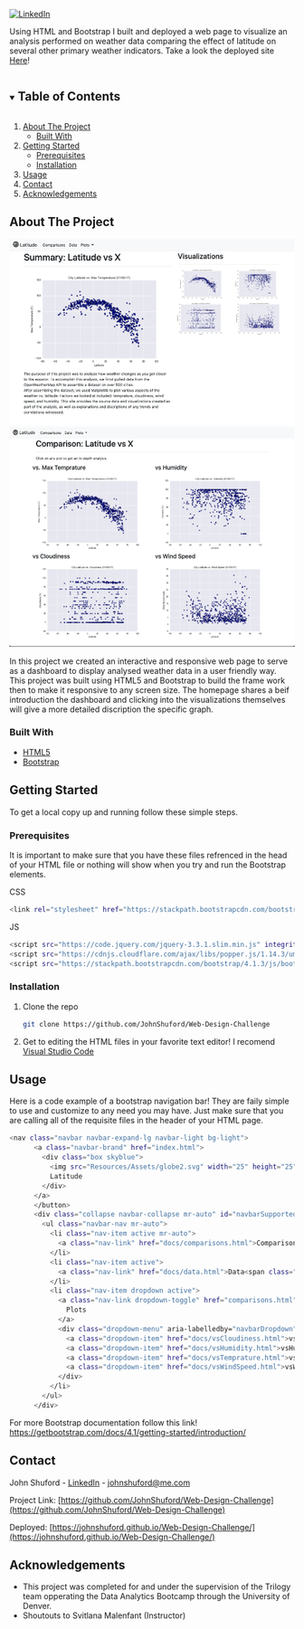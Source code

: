 [![LinkedIn][linkedin-shield]](https://www.linkedin.com/in/john-shuford-data-analyst/)

Using HTML and Bootstrap I built and deployed a web page to visualize an analysis performed on weather data comparing the effect of latitude on several other primary weather indicators. Take a look the deployed site [Here](https://johnshuford.github.io/Web-Design-Challenge/)!

<!-- TABLE OF CONTENTS -->
<details open="open">
  <summary><h2 style="display: inline-block">Table of Contents</h2></summary>
  <ol>
    <li>
      <a href="#about-the-project">About The Project</a>
      <ul>
        <li><a href="#built-with">Built With</a></li>
      </ul>
    </li>
    <li>
      <a href="#getting-started">Getting Started</a>
      <ul>
        <li><a href="#prerequisites">Prerequisites</a></li>
        <li><a href="#installation">Installation</a></li>
      </ul>
    </li>
    <li><a href="#usage">Usage</a></li>
    <li><a href="#contact">Contact</a></li>
    <li><a href="#acknowledgements">Acknowledgements</a></li>
  </ol>
</details>



<!-- ABOUT THE PROJECT -->
## About The Project

![plot](./Resources/Assets/HomePageScreenShot.png)
![plot](./Resources/Assets/ComparisonScreenShot.png)

In this project we created an interactive and responsive web page to serve as a dashboard to display analysed weather data in a user friendly way. This project was built using HTML5 and Bootstrap to build the frame work then to make it responsive to any screen size. The homepage shares a beif introduction the dashboard and clicking into the visualizations themselves will give a more detailed discription the specific graph.

### Built With

* [HTML5](https://developer.mozilla.org/en-US/docs/Web/Guide/HTML/HTML5)
* [Bootstrap](https://getbootstrap.com/docs/4.1/getting-started/introduction/)

<!-- GETTING STARTED -->
## Getting Started

To get a local copy up and running follow these simple steps.

### Prerequisites

It is important to make sure that you have these files refrenced in the head of your HTML file or nothing will show when you try and run the Bootstrap elements.

CSS
  ```sh
  <link rel="stylesheet" href="https://stackpath.bootstrapcdn.com/bootstrap/4.1.3/css/bootstrap.min.css" integrity="sha384 MCw98/SFnGE8fJT3GXwEOngsV7Zt27NXFoaoApmYm81iuXoPkFOJwJ8ERdknLPMO" crossorigin="anonymous">
  ```
JS
  ```sh
  <script src="https://code.jquery.com/jquery-3.3.1.slim.min.js" integrity="sha384-q8i/X+965DzO0rT7abK41JStQIAqVgRVzpbzo5smXKp4YfRvH+8abtTE1Pi6jizo" crossorigin="anonymous"></script>
<script src="https://cdnjs.cloudflare.com/ajax/libs/popper.js/1.14.3/umd/popper.min.js" integrity="sha384-ZMP7rVo3mIykV+2+9J3UJ46jBk0WLaUAdn689aCwoqbBJiSnjAK/l8WvCWPIPm49" crossorigin="anonymous"></script>
<script src="https://stackpath.bootstrapcdn.com/bootstrap/4.1.3/js/bootstrap.min.js" integrity="sha384-ChfqqxuZUCnJSK3+MXmPNIyE6ZbWh2IMqE241rYiqJxyMiZ6OW/JmZQ5stwEULTy" crossorigin="anonymous"></script>
  ```


### Installation

1. Clone the repo
   ```sh
   git clone https://github.com/JohnShuford/Web-Design-Challenge
   ```
2. Get to editing the HTML files in your favorite text editor! I recomend [Visual Studio Code](https://code.visualstudio.com/)


<!-- USAGE EXAMPLES -->
## Usage

Here is a code example of a bootstrap navigation bar! They are faily simple to use and customize to any need you may have. Just make sure that you are calling all of the requisite files in the header of your HTML page.

```sh
<nav class="navbar navbar-expand-lg navbar-light bg-light">
      <a class="navbar-brand" href="index.html">
        <div class="box skyblue">
          <img src="Resources/Assets/globe2.svg" width="25" height="25" class="d-inline-block align-top" alt="" loading="lazy">
          Latitude
        </div>
      </a>
      </button>
      <div class="collapse navbar-collapse mr-auto" id="navbarSupportedContent">
        <ul class="navbar-nav mr-auto">
          <li class="nav-item active mr-auto">
            <a class="nav-link" href="docs/comparisons.html">Comparisons<span class="sr-only">(current)</span></a>
          </li>
          <li class="nav-item active">
            <a class="nav-link" href="docs/data.html">Data<span class="sr-only">(current)</span></a>
          </li>
          <li class="nav-item dropdown active">
            <a class="nav-link dropdown-toggle" href="comparisons.html" id="navbarDropdown" role="button" data-toggle="dropdown" aria-haspopup="true" aria-expanded="false">
              Plots
            </a>
            <div class="dropdown-menu" aria-labelledby="navbarDropdown">
              <a class="dropdown-item" href="docs/vsCloudiness.html">vsCloudiness</a>
              <a class="dropdown-item" href="docs/vsHumidity.html">vsHumidity</a>
              <a class="dropdown-item" href="docs/vsTemprature.html">vsTemprature</a>
              <a class="dropdown-item" href="docs/vsWindSpeed.html">vsWindSpeed</a>
            </div>
          </li>
        </ul>
      </div>
```

For more Bootstrap documentation follow this link! https://getbootstrap.com/docs/4.1/getting-started/introduction/


<!-- CONTACT -->
## Contact

John Shuford - [LinkedIn](https://www.linkedin.com/in/john-shuford-data-analyst/) - johnshuford@me.com

Project Link: [https://github.com/JohnShuford/Web-Design-Challenge](https://github.com/JohnShuford/Web-Design-Challenge)

Deployed: [https://johnshuford.github.io/Web-Design-Challenge/](https://johnshuford.github.io/Web-Design-Challenge/)

<!-- ACKNOWLEDGEMENTS -->
## Acknowledgements

* This project was completed for and under the supervision of the Trilogy team opperating the Data Analytics Bootcamp through the University of Denver.
* Shoutouts to Svitlana Malenfant (Instructor)


<!-- MARKDOWN LINKS & IMAGES -->
[linkedin-shield]: https://img.shields.io/badge/-LinkedIn-black.svg?style=for-the-badge&logo=linkedin&colorB=555
[linkedin-url]: https://www.linkedin.com/in/john-shuford-data-analyst/
